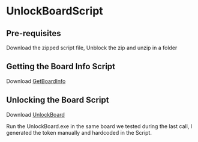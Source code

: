 # UnlockBoardScript

## Pre-requisites
Download the zipped script file, Unblock the zip and unzip in a folder

## Getting the Board Info Script
Download [GetBoardInfo](GetBoardInfo.zip)

## Unlocking the Board Script
Download [UnlockBoard](UnlockBoard.zip)

Run the UnlockBoard.exe in the same board we tested during the last call, I generated the token manually and hardcoded in the Script.
